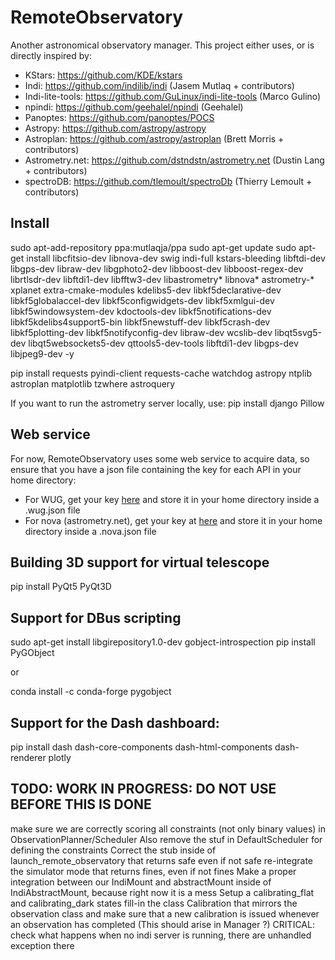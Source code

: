 # RemoteObservatory
Another astronomical observatory manager.
This project either uses, or is directly inspired by:

* KStars: https://github.com/KDE/kstars
* Indi: https://github.com/indilib/indi (Jasem Mutlaq + contributors)
* Indi-lite-tools: https://github.com/GuLinux/indi-lite-tools (Marco Gulino)
* npindi: https://github.com/geehalel/npindi (Geehalel)
* Panoptes: https://github.com/panoptes/POCS
* Astropy: https://github.com/astropy/astropy
* Astroplan: https://github.com/astropy/astroplan (Brett Morris + contributors)
* Astrometry.net: https://github.com/dstndstn/astrometry.net (Dustin Lang + contributors)
* spectroDB: https://github.com/tlemoult/spectroDb (Thierry Lemoult + contributors)

## Install
sudo apt-add-repository ppa:mutlaqja/ppa
sudo apt-get update
sudo apt-get install libcfitsio-dev libnova-dev swig indi-full kstars-bleeding libftdi-dev libgps-dev libraw-dev libgphoto2-dev libboost-dev libboost-regex-dev librtlsdr-dev libftdi1-dev libfftw3-dev libastrometry* libnova* astrometry-* xplanet extra-cmake-modules kdelibs5-dev libkf5declarative-dev libkf5globalaccel-dev libkf5configwidgets-dev libkf5xmlgui-dev libkf5windowsystem-dev kdoctools-dev libkf5notifications-dev libkf5kdelibs4support5-bin libkf5newstuff-dev libkf5crash-dev libkf5plotting-dev libkf5notifyconfig-dev libraw-dev wcslib-dev libqt5svg5-dev libqt5websockets5-dev qttools5-dev-tools libftdi1-dev libgps-dev libjpeg9-dev -y

pip install requests pyindi-client requests-cache watchdog astropy ntplib astroplan matplotlib tzwhere astroquery

If you want to run the astrometry server locally, use:
pip install django Pillow

## Web service

For now, RemoteObservatory uses some web service to acquire data, so ensure that you have a json file containing the key for each API in your home directory:
  * For WUG, get your key [here](https://www.wunderground.com/weather/api/) and store it in your home directory inside a .wug.json file
  * For nova (astrometry.net), get your key at [here](http://nova.astrometry.net/api_help) and store it in your home directory inside a .nova.json file

## Building 3D support for virtual telescope

pip install PyQt5 PyQt3D

## Support for DBus scripting

sudo apt-get install libgirepository1.0-dev gobject-introspection
pip install PyGObject

or

conda install -c conda-forge pygobject

## Support for the Dash dashboard:

pip install dash dash-core-components dash-html-components dash-renderer plotly





## TODO: WORK IN PROGRESS: DO NOT USE BEFORE THIS IS DONE
make sure we are correctly scoring all constraints (not only binary values) in ObservationPlanner/Scheduler
Also remove the stuf in DefaultScheduler for defining the constraints
Correct the stub inside of launch_remote_observatory that returns safe even if not safe
re-integrate the simulator mode that returns fines, even if not fines
Make a proper integration between our IndiMount and abstractMount inside of IndiAbstractMount, because right now it is a mess
Setup a calibrating_flat and calibrating_dark states
fill-in the class Calibration that mirrors the observation class and make sure
that a new calibration is issued whenever an observation has completed (This should arise in Manager ?)
CRITICAL: check what happens when no indi server is running, there are unhandled exception there
